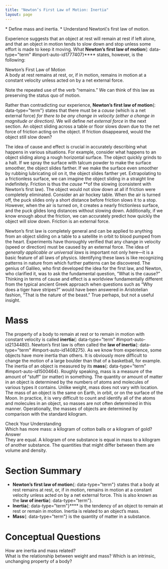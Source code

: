 ```yaml
---
title: "Newton’s First Law of Motion: Inertia"
layout: page
---
```



<div data-type="abstract" markdown="1">
* Define mass and inertia.
* Understand Newton\'s first law of motion.

</div>

Experience suggests that an object at rest will remain at rest if left alone, and that an object in motion tends to slow down and stop unless some effort is made to keep it moving. What **Newton’s first law of motion**{: data-type="term" #import-auto-id1777407}**** states, however, is the following:

<div data-type="note" data-label="" markdown="1">
<div data-type="title">
Newton’s First Law of Motion
</div>
A body at rest remains at rest, or, if in motion, remains in motion at a constant velocity unless acted on by a net external force.

</div>

Note the repeated use of the verb “remains.” We can think of this law as preserving the status quo of motion.

Rather than contradicting our experience, **Newton’s first law of motion**{: data-type="term"} states that there must be a *cause* (which is a net external force) *for there to be any change in velocity (either a change in magnitude or direction)*. We will define *net external force* in the next section. An object sliding across a table or floor slows down due to the net force of friction acting on the object. If friction disappeared, would the object still slow down?

The idea of cause and effect is crucial in accurately describing what happens in various situations. For example, consider what happens to an object sliding along a rough horizontal surface. The object quickly grinds to a halt. If we spray the surface with talcum powder to make the surface smoother, the object slides farther. If we make the surface even smoother by rubbing lubricating oil on it, the object slides farther yet. Extrapolating to a frictionless surface, we can imagine the object sliding in a straight line indefinitely. Friction is thus the *cause* **of the slowing (consistent with Newton’s first law). The object would not slow down at all if friction were completely eliminated. Consider an air hockey table. When the air is turned off, the puck slides only a short distance before friction slows it to a stop. However, when the air is turned on, it creates a nearly frictionless surface, and the puck glides long distances without slowing down. Additionally, if we know enough about the friction, we can accurately predict how quickly the object will slow down. Friction is an external force.

Newton’s first law is completely general and can be applied to anything from an object sliding on a table to a satellite in orbit to blood pumped from the heart. Experiments have thoroughly verified that any change in velocity (speed or direction) must be caused by an external force. The idea of *generally applicable or universal laws* is important not only here—it is a basic feature of all laws of physics. Identifying these laws is like recognizing patterns in nature from which further patterns can be discovered. The genius of Galileo, who first developed the idea for the first law, and Newton, who clarified it, was to ask the fundamental question, “What is the cause?” Thinking in terms of cause and effect is a worldview fundamentally different from the typical ancient Greek approach when questions such as “Why does a tiger have stripes?” would have been answered in Aristotelian fashion, “That is the nature of the beast.” True perhaps, but not a useful insight.

# Mass

The property of a body to remain at rest or to remain in motion with constant velocity is called **inertia**{: data-type="term" #import-auto-id2134480}. Newton’s first law is often called the **law of inertia**{: data-type="term" #import-auto-id1408275}. As we know from experience, some objects have more inertia than others. It is obviously more difficult to change the motion of a large boulder than that of a basketball, for example. The inertia of an object is measured by its **mass**{: data-type="term" #import-auto-id1500464}. Roughly speaking, mass is a measure of the amount of “stuff” (or matter) in something. The quantity or amount of matter in an object is determined by the numbers of atoms and molecules of various types it contains. Unlike weight, mass does not vary with location. The mass of an object is the same on Earth, in orbit, or on the surface of the Moon. In practice, it is very difficult to count and identify all of the atoms and molecules in an object, so masses are not often determined in this manner. Operationally, the masses of objects are determined by comparison with the standard kilogram.

<div data-type="exercise" data-label="">
<div data-type="title">
Check Your Understanding
</div>
<div data-type="problem" markdown="1">
Which has more mass: a kilogram of cotton balls or a kilogram of gold?

</div>
<div data-type="solution" markdown="1">
<div data-type="title">
Answer
</div>
They are equal. A kilogram of one substance is equal in mass to a kilogram of another substance. The quantities that might differ between them are volume and density.

</div>
</div>

# Section Summary

* **Newton’s first law of motion**{: data-type="term"} states that a body at rest remains at rest, or, if in motion, remains in motion at a constant velocity unless acted on by a net external force. This is also known as the **law of inertia**{: data-type="term"}.
* **Inertia**{: data-type="term"}**** is the tendency of an object to remain at rest or remain in motion. Inertia is related to an object’s mass.
* **Mass**{: data-type="term"} is the quantity of matter in a substance.

# Conceptual Questions

<div data-type="exercise" data-label="conceptual-questions">
<div data-type="problem" markdown="1">
How are inertia and mass related?

</div>
</div>

<div data-type="exercise" data-label="conceptual-questions">
<div data-type="problem" markdown="1">
What is the relationship between weight and mass? Which is an intrinsic, unchanging property of a body?

</div>
</div>

